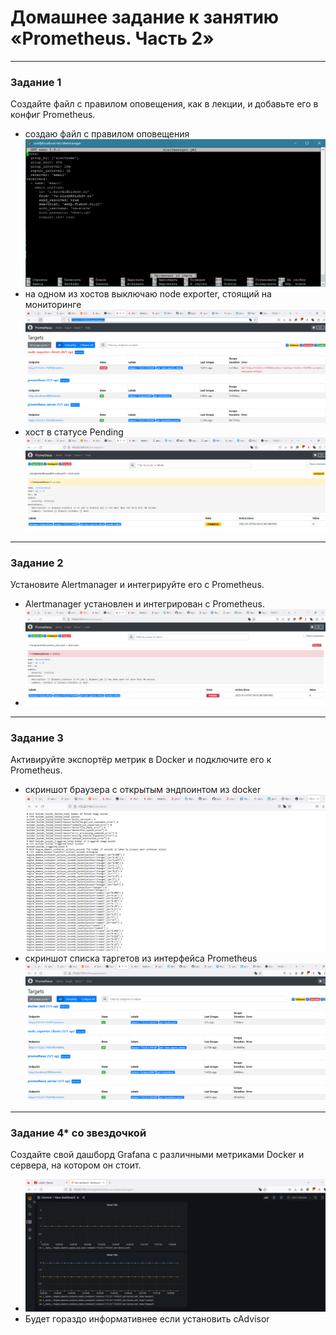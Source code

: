 # Домашнее задание к занятию «Prometheus. Часть 2»

---

### Задание 1
Создайте файл с правилом оповещения, как в лекции, и добавьте его в конфиг Prometheus.
* создаю файл с правилом оповещения ![скрин](img/hw-05/1-1.png)
* на одном из хостов выключаю node exporter, стоящий на мониторинге ![скрин](img/hw-05/1-2.png)
* хост в статусе Pending ![скрин](img/hw-05/1-3.png)

---

### Задание 2
Установите Alertmanager и интегрируйте его с Prometheus.

* Alertmanager установлен и интегрирован с Prometheus.
* ![скрин](img/hw-05/2-1.png)

---

### Задание 3

Активируйте экспортёр метрик в Docker и подключите его к Prometheus.
* скриншот браузера с открытым эндпоинтом из docker ![скрин](img/hw-05/3-1.png)
* скриншот списка таргетов из интерфейса Prometheus ![скрин](img/hw-05/3-2.png)


---

### Задание 4* со звездочкой 

Создайте свой дашборд Grafana с различными метриками Docker и сервера, на котором он стоит.
* ![скрин](img/hw-05/4-1.png)
* Будет гораздо информативнее если установить cAdvisor
